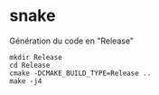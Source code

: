 # snake

Génération du code en "Release"
```ssh
mkdir Release
cd Release
cmake -DCMAKE_BUILD_TYPE=Release ..
make -j4

```


